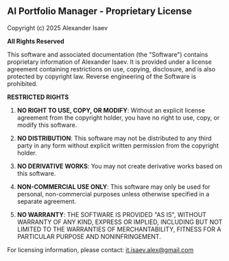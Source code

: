 ## AI Portfolio Manager - Proprietary License

Copyright (c) 2025 Alexander Isaev

**All Rights Reserved**

This software and associated documentation (the "Software") contains proprietary information of Alexander Isaev. It is provided under a license agreement containing restrictions on use, copying, disclosure, and is also protected by copyright law. Reverse engineering of the Software is prohibited.

**RESTRICTED RIGHTS**

1. **NO RIGHT TO USE, COPY, OR MODIFY**: Without an explicit license agreement from the copyright holder, you have no right to use, copy, or modify this software.

2. **NO DISTRIBUTION**: This software may not be distributed to any third party in any form without explicit written permission from the copyright holder.

3. **NO DERIVATIVE WORKS**: You may not create derivative works based on this software.

4. **NON-COMMERCIAL USE ONLY**: This software may only be used for personal, non-commercial purposes unless otherwise specified in a separate agreement.

5. **NO WARRANTY**: THE SOFTWARE IS PROVIDED "AS IS", WITHOUT WARRANTY OF ANY KIND, EXPRESS OR IMPLIED, INCLUDING BUT NOT LIMITED TO THE WARRANTIES OF MERCHANTABILITY, FITNESS FOR A PARTICULAR PURPOSE AND NONINFRINGEMENT.

For licensing information, please contact: it.isaev.alex@gmail.com